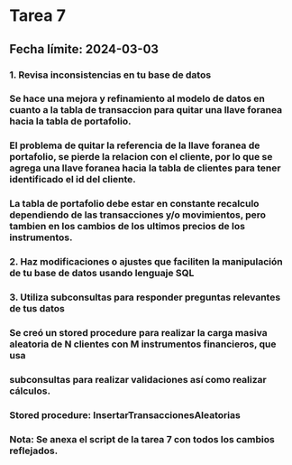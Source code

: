 # Tarea 7

## Fecha límite: 2024-03-03

### 1. Revisa inconsistencias en tu base de datos
###    Se hace una mejora y refinamiento al modelo de datos en cuanto a la tabla de transaccion para quitar una llave foranea hacia la tabla de portafolio.
###    El problema de quitar la referencia de la llave foranea de portafolio, se pierde la relacion con el cliente, por lo que se agrega una llave foranea hacia la tabla de clientes para tener identificado el id del cliente.
###    La tabla de portafolio debe estar en constante recalculo dependiendo de las transacciones y/o movimientos, pero tambien en los cambios de los ultimos precios de los instrumentos.

### 2. Haz modificaciones o ajustes que faciliten la manipulación de tu base de datos usando lenguaje SQL

### 3. Utiliza subconsultas para responder preguntas relevantes de tus datos
###    Se creó un stored procedure para realizar la carga masiva aleatoria de N clientes con M instrumentos financieros, que usa
###    subconsultas para realizar validaciones así como realizar cálculos.
###    Stored procedure: InsertarTransaccionesAleatorias

### Nota: Se anexa el script de la tarea 7 con todos los cambios reflejados.
